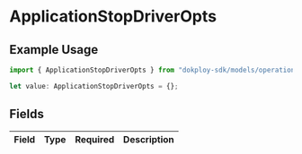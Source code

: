 # ApplicationStopDriverOpts

## Example Usage

```typescript
import { ApplicationStopDriverOpts } from "dokploy-sdk/models/operations";

let value: ApplicationStopDriverOpts = {};
```

## Fields

| Field       | Type        | Required    | Description |
| ----------- | ----------- | ----------- | ----------- |
